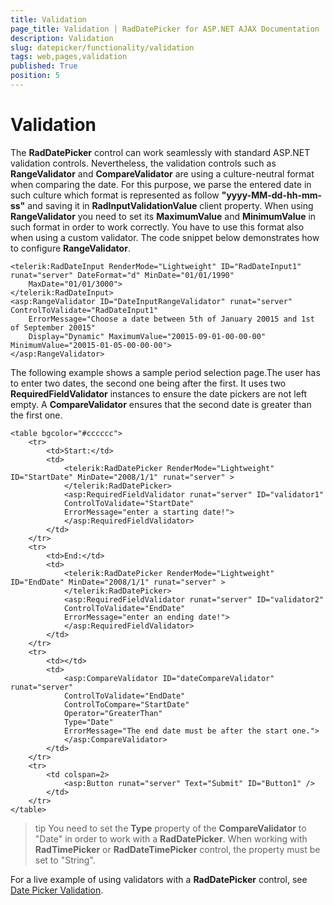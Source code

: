 ```yaml
---
title: Validation
page_title: Validation | RadDatePicker for ASP.NET AJAX Documentation
description: Validation
slug: datepicker/functionality/validation
tags: web,pages,validation
published: True
position: 5
---
```


# Validation



The **RadDatePicker** control can work seamlessly with standard ASP.NET validation controls. Nevertheless, the validation controls such as **RangeValidator** and **CompareValidator** are using a culture-neutral format when comparing the date. For this purpose, we parse the entered date in such culture which format is represented as follow **"yyyy-MM-dd-hh-mm-ss"** and saving it in **RadInputValidationValue** client property. When using **RangeValidator** you need to set its **MaximumValue** and **MinimumValue** in such format in order to work correctly. You have to use this format also when using a custom validator. The code snippet below demonstrates how to configure **RangeValidator**.

````ASPNET
<telerik:RadDateInput RenderMode="Lightweight" ID="RadDateInput1" runat="server" DateFormat="d" MinDate="01/01/1990"
	MaxDate="01/01/3000">
</telerik:RadDateInput>
<asp:RangeValidator ID="DateInputRangeValidator" runat="server" ControlToValidate="RadDateInput1"
	ErrorMessage="Choose a date between 5th of January 20015 and 1st of September 20015"
	Display="Dynamic" MaximumValue="20015-09-01-00-00-00" MinimumValue="20015-01-05-00-00-00">
</asp:RangeValidator>
````

The following example shows a sample period selection page.The user has to enter two dates, the second one being after the first. It uses two **RequiredFieldValidator** instances to ensure the date pickers are not left empty. A **CompareValidator** ensures that the second date is greater than the first one.

````ASPNET
<table bgcolor="#cccccc">
    <tr>
        <td>Start:</td>
        <td>
            <telerik:RadDatePicker RenderMode="Lightweight" ID="StartDate" MinDate="2008/1/1" runat="server" >
            </telerik:RadDatePicker>
            <asp:RequiredFieldValidator runat="server" ID="validator1"
            ControlToValidate="StartDate"
            ErrorMessage="enter a starting date!">
            </asp:RequiredFieldValidator>
        </td>
    </tr>
    <tr>
        <td>End:</td>
        <td>
            <telerik:RadDatePicker RenderMode="Lightweight" ID="EndDate" MinDate="2008/1/1" runat="server" >
            </telerik:RadDatePicker>
            <asp:RequiredFieldValidator runat="server" ID="validator2"
            ControlToValidate="EndDate"
            ErrorMessage="enter an ending date!">
            </asp:RequiredFieldValidator>
        </td>
    </tr>
    <tr>
        <td></td>
        <td>
            <asp:CompareValidator ID="dateCompareValidator" runat="server"
            ControlToValidate="EndDate"
            ControlToCompare="StartDate"
            Operator="GreaterThan"
            Type="Date"
            ErrorMessage="The end date must be after the start one.">
            </asp:CompareValidator>
        </td>
    </tr>
    <tr>
        <td colspan=2>
            <asp:Button runat="server" Text="Submit" ID="Button1" />
        </td>
    </tr>
</table>	
````



>tip 
You need to set the **Type** property of the **CompareValidator** to "Date" in order to work with a **RadDatePicker**. When working with **RadTimePicker** or **RadDateTimePicker** control, the property must be set to "String".
>


For a live example of using validators with a **RadDatePicker** control, see [Date Picker Validation](http://demos.telerik.com/aspnet-ajax/Calendar/Examples/DatePicker/Validation/DefaultCS.aspx).
